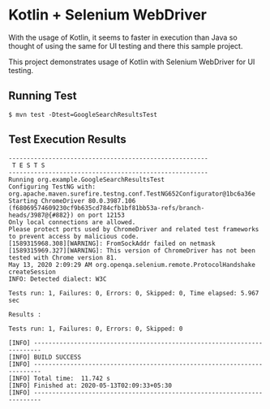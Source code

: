 # Kotlin + Selenium WebDriver 
With the usage of Kotlin, it seems to faster in execution than Java so thought of using the same for UI testing and there this sample project.

This project demonstrates usage of Kotlin with Selenium WebDriver for UI testing.

## Running Test
```
$ mvn test -Dtest=GoogleSearchResultsTest
```

## Test Execution Results
```
-------------------------------------------------------
 T E S T S
-------------------------------------------------------
Running org.example.GoogleSearchResultsTest
Configuring TestNG with: org.apache.maven.surefire.testng.conf.TestNG652Configurator@1bc6a36e
Starting ChromeDriver 80.0.3987.106 (f68069574609230cf9b635cd784cfb1bf81bb53a-refs/branch-heads/3987@{#882}) on port 12153
Only local connections are allowed.
Please protect ports used by ChromeDriver and related test frameworks to prevent access by malicious code.
[1589315968.308][WARNING]: FromSockAddr failed on netmask
[1589315969.327][WARNING]: This version of ChromeDriver has not been tested with Chrome version 81.
May 13, 2020 2:09:29 AM org.openqa.selenium.remote.ProtocolHandshake createSession
INFO: Detected dialect: W3C

Tests run: 1, Failures: 0, Errors: 0, Skipped: 0, Time elapsed: 5.967 sec

Results :

Tests run: 1, Failures: 0, Errors: 0, Skipped: 0

[INFO] ------------------------------------------------------------------------
[INFO] BUILD SUCCESS
[INFO] ------------------------------------------------------------------------
[INFO] Total time:  11.742 s
[INFO] Finished at: 2020-05-13T02:09:33+05:30
[INFO] ------------------------------------------------------------------------

```